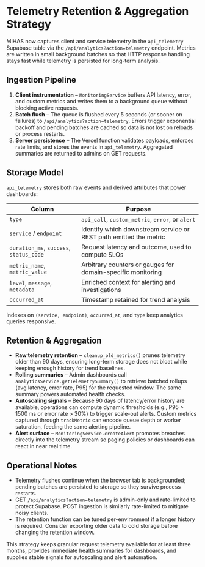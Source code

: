# Telemetry Retention & Aggregation Strategy

MIHAS now captures client and service telemetry in the `api_telemetry` Supabase table via the `/api/analytics?action=telemetry` endpoint. Metrics are written in small background batches so that HTTP response handling stays fast while telemetry is persisted for long-term analysis.

## Ingestion Pipeline

1. **Client instrumentation** – `MonitoringService` buffers API latency, error, and custom metrics and writes them to a background queue without blocking active requests.
2. **Batch flush** – The queue is flushed every 5 seconds (or sooner on failures) to `/api/analytics?action=telemetry`. Errors trigger exponential backoff and pending batches are cached so data is not lost on reloads or process restarts.
3. **Server persistence** – The Vercel function validates payloads, enforces rate limits, and stores the events in `api_telemetry`. Aggregated summaries are returned to admins on GET requests.

## Storage Model

`api_telemetry` stores both raw events and derived attributes that power dashboards:

| Column | Purpose |
| --- | --- |
| `type` | `api_call`, `custom_metric`, `error`, or `alert` |
| `service` / `endpoint` | Identify which downstream service or REST path emitted the metric |
| `duration_ms`, `success`, `status_code` | Request latency and outcome, used to compute SLOs |
| `metric_name`, `metric_value` | Arbitrary counters or gauges for domain-specific monitoring |
| `level`, `message`, `metadata` | Enriched context for alerting and investigations |
| `occurred_at` | Timestamp retained for trend analysis |

Indexes on `(service, endpoint)`, `occurred_at`, and `type` keep analytics queries responsive.

## Retention & Aggregation

- **Raw telemetry retention** – `cleanup_old_metrics()` prunes telemetry older than 90 days, ensuring long-term storage does not bloat while keeping enough history for trend baselines.
- **Rolling summaries** – Admin dashboards call `analyticsService.getTelemetrySummary()` to retrieve batched rollups (avg latency, error rate, P95) for the requested window. The same summary powers automated health checks.
- **Autoscaling signals** – Because 90 days of latency/error history are available, operations can compute dynamic thresholds (e.g., P95 > 1500 ms or error rate > 30%) to trigger scale-out alerts. Custom metrics captured through `trackMetric` can encode queue depth or worker saturation, feeding the same alerting pipeline.
- **Alert surface** – `MonitoringService.createAlert` promotes breaches directly into the telemetry stream so paging policies or dashboards can react in near real time.

## Operational Notes

- Telemetry flushes continue when the browser tab is backgrounded; pending batches are persisted to storage so they survive process restarts.
- GET `/api/analytics?action=telemetry` is admin-only and rate-limited to protect Supabase. POST ingestion is similarly rate-limited to mitigate noisy clients.
- The retention function can be tuned per-environment if a longer history is required. Consider exporting older data to cold storage before changing the retention window.

This strategy keeps granular request telemetry available for at least three months, provides immediate health summaries for dashboards, and supplies stable signals for autoscaling and alert automation.
